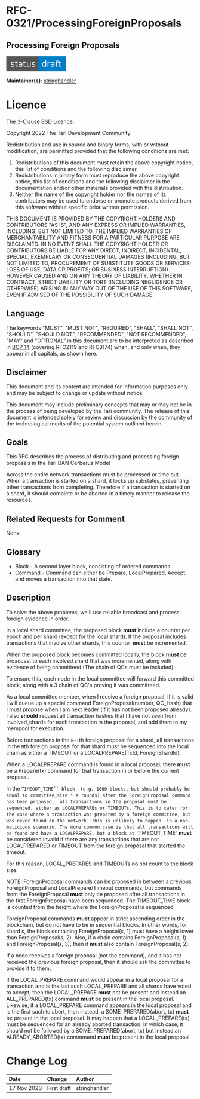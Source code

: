 # RFC-0321/ProcessingForeignProposals

## Processing Foreign Proposals

![status: draft](theme/images/status-draft.svg)

**Maintainer(s)**: [stringhandler](https://github.com/stringhandler)

# Licence

[The 3-Clause BSD Licence](https://opensource.org/licenses/BSD-3-Clause).

Copyright 2022 The Tari Development Community

Redistribution and use in source and binary forms, with or without modification, are permitted provided that the
following conditions are met:

1. Redistributions of this document must retain the above copyright notice, this list of conditions and the following
   disclaimer.
2. Redistributions in binary form must reproduce the above copyright notice, this list of conditions and the following
   disclaimer in the documentation and/or other materials provided with the distribution.
3. Neither the name of the copyright holder nor the names of its contributors may be used to endorse or promote products
   derived from this software without specific prior written permission.

THIS DOCUMENT IS PROVIDED BY THE COPYRIGHT HOLDERS AND CONTRIBUTORS "AS IS", AND ANY EXPRESS OR IMPLIED WARRANTIES,
INCLUDING, BUT NOT LIMITED TO, THE IMPLIED WARRANTIES OF MERCHANTABILITY AND FITNESS FOR A PARTICULAR PURPOSE ARE
DISCLAIMED. IN NO EVENT SHALL THE COPYRIGHT HOLDER OR CONTRIBUTORS BE LIABLE FOR ANY DIRECT, INDIRECT, INCIDENTAL,
SPECIAL, EXEMPLARY OR CONSEQUENTIAL DAMAGES (INCLUDING, BUT NOT LIMITED TO, PROCUREMENT OF SUBSTITUTE GOODS OR
SERVICES; LOSS OF USE, DATA OR PROFITS; OR BUSINESS INTERRUPTION) HOWEVER CAUSED AND ON ANY THEORY OF LIABILITY,
WHETHER IN CONTRACT, STRICT LIABILITY OR TORT (INCLUDING NEGLIGENCE OR OTHERWISE) ARISING IN ANY WAY OUT OF THE USE OF
THIS SOFTWARE, EVEN IF ADVISED OF THE POSSIBILITY OF SUCH DAMAGE.

## Language

The keywords "MUST", "MUST NOT", "REQUIRED", "SHALL", "SHALL NOT", "SHOULD", "SHOULD NOT", "RECOMMENDED",
"NOT RECOMMENDED", "MAY" and "OPTIONAL" in this document are to be interpreted as described in
[BCP 14](https://tools.ietf.org/html/bcp14) (covering RFC2119 and RFC8174) when, and only when, they appear in all capitals, as
shown here.

## Disclaimer

This document and its content are intended for information purposes only and may be subject to change or update
without notice.

This document may include preliminary concepts that may or may not be in the process of being developed by the Tari
community. The release of this document is intended solely for review and discussion by the community of the
technological merits of the potential system outlined herein.

## Goals

This RFC describes the process of distributing and processing foreign proposals in the Tari DAN Cerberus Model

Across the entire network transactions must be processed or time out. When a transaction is started on a shard, it locks up substates, preventing other transactions from completing. Therefore if a transaction is started on a shard, it 
should complete or be aborted in a timely manner to release the resources.

## Related Requests for Comment

<!-- * [RFC-0111: Base Node Architecture](./RFC-0111_BaseNodeArchitecture.md) -->
None

## Glossary

* Block - A second layer block, consisting of ordered commands
* Command - Command can either be Prepare, LocalPrepared, Accept, and moves a transaction into that state.

## Description

To solve the above problems, we'll use reliable broadcast and process foreign evidence in order.

In a local shard committee, the proposed block **must** include a counter per epoch and per shard (except for the local shard). If the proposal includes transactions that involve other shards, this counter **must** be incremented.

When the proposed block becomes committed locally, the block **must** be broadcast to each involved shard that was incremented, along with evidence of being committeed (The chain of QCs must be included).

To ensure this, each node in the local committee will forward this committed block, along with a 3 chain of QC's proving it was committeed.

As a local committee member, when I receive a foreign proposal, if it is valid I will queue up a special command ForeignProposal(number, QC_Hash) that I must propose 
when I am next leader (if it has not been proposed already). I also **should** request all transaction hashes that I have not seen from involved_shards for each transaction in the proposal, and add them to my mempool for execution.

Before transactions in the `N+1`th foreign proposal for a shard, all transactions in the `N`th foreign proposal for that shard must be sequenced into the local chain as either a TIMEOUT or a LOCALPREPARE(TxId, ForeignShardId).

When a LOCALPREPARE command is found in a local proposal, there **must** be a 
Prepare(tx) command for that transaction in or before the current proposal.

In the `TIMEOUT_TIME`` block  (e.g. 1000 blocks, but should probably be equal to committee_size * X rounds) after the ForeignProposal command has been proposed, 
all transactions in the proposal must be sequenced, either as LOCALPREPAREs or TIMEOUTs. This is to cater for the case where a transaction was prepared by a foreign committee, but was never found on the network. This is unlikely to happen 
in a non-malicious scenario. The more common case is that all transactions will be found and have a LOCALPREPARE, but a block at `TIMEOUT_TIME` **must** be considered invalid if there are any transactions that are not LOCALPREPARED or TIMEOUT from the foreign proposal that started the timeout.

For this reason, LOCAL_PREPARES and TIMEOUTs do not count to the block size.

NOTE: ForeignProposal commands can be proposed in between a previous ForeignProposal and LocalPrepare/Timeout commands, but commands from the ForeignProposal **must** only be proposed after all transactions in the first ForeignProposal have been sequenced. 
The TIMEOUT_TIME block is counted from the height where the ForeignProposal is sequenced.

ForeignProposal commands **must** appear in strict ascending order in the blockchain, but do not have to be in sequential blocks. In other words, for shard *s*, the block containing ForeignProposal(*s*, 1) must have a height lower than ForeignProposal(*s*, 2). Also, if a chain contains ForeignProposal(*s*, 1) and ForeignProposal(*s*, 3), then it **must** also contain ForeignProposal(*s*, 2).

If a node receives a foreign proposal (not the command), and it has not received
the previous foreign proposal, then it should ask the committee to provide it to them.

If the LOCAL_PREPARE command would appear in a local proposal for a transaction and is the last such LOCAL_PREPARE and all shards have voted to accept, then the LOCAL_PREPARE **must** not be present and instead an ALL_PREPARED(tx) command **must** be present in the local proposal.
Likewise, if a LOCAL_PREPARE command appears in the local proposal and is the first such to abort, then instead, a SOME_PREPARED(abort, tx) **must** be present in the local proposal.
It may happen that a LOCAL_PREPARE(tx) must be sequenced for an already aborted transaction, in which case, it should not be followed by a SOME_PREPARED(abort, tx) but instead an ALREADY_ABORTED(tx) commmand **must** be present in the local proposal.


# Change Log

| Date        | Change        | Author |
|:------------|:--------------|:-------|
| 17 Nov 2023  | First draft   | stringhandler  |

